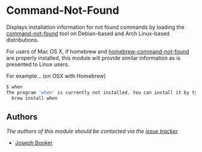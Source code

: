 Command-Not-Found
=================

Displays installation information for not found commands by loading the
[command-not-found][1] tool on Debian-based and Arch Linux-based distributions.

For users of Mac OS X, if homebrew and [homebrew-command-not-found][2] are properly installed, this module will provide similar information as is presented to Linux users.

For example... (on OSX with Homebrew)

```bash
$ when
The program 'when' is currently not installed. You can install it by typing:
  brew install when
```
  
Authors
-------

*The authors of this module should be contacted via the [issue tracker][3].*

  - [Joseph Booker](https://github.com/sargas)

[1]: https://code.launchpad.net/command-not-found
[2]: https://github.com/bfontaine/homebrew-command-not-found
[3]: https://github.com/sorin-ionescu/prezto/issues
